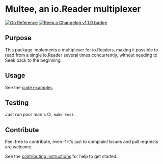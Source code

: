 # Multee, an io.Reader multiplexer

[![Go Reference](https://pkg.go.dev/badge/github.com/ComaVN/multee.svg)](https://pkg.go.dev/github.com/ComaVN/multee)
[![Keep a Changelog v1.1.0 badge][changelog-badge]][changelog]

## Purpose

This package implements a multiplexer for io.Readers, making it possible to read from a single io.Reader several times concurrently,
without needing to Seek back to the beginning.

## Usage

See the [code examples][examples]

## Testing

Just run poor man's CI, `make test`.

## Contribute

Feel free to contribute, even if it's just to complain! Issues and pull requests are welcome.

See the [contributing instructions][contributing] for help to get started.


[changelog]: /CHANGELOG.md
[changelog-badge]: https://img.shields.io/badge/changelog-Keep%20a%20Changelog%20v1.1.0-%23E05735
[examples]: /examples
[contributing]: /CONTRIBUTING.md
